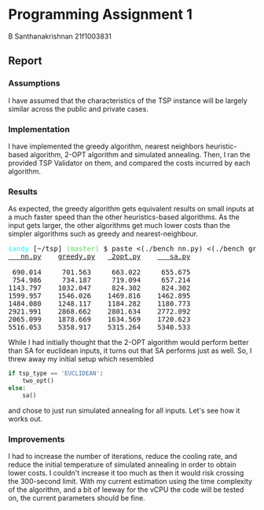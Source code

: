 # Programming Assignment 1

B Santhanakrishnan
21f1003831

## Report

### Assumptions

I have assumed that the characteristics of the TSP instance will be largely similar across the public and private cases.

### Implementation

I have implemented the greedy algorithm, nearest neighbors heuristic-based algorithm, 2-OPT algorithm and simulated annealing. Then, I ran the provided TSP Validator on them, and compared the costs incurred by each algorithm.

### Results

As expected, the greedy algorithm gets equivalent results on small inputs at a much faster speed than the other heuristics-based algorithms. As the input gets larger, the other algorithms get much lower costs than the simpler algorithms such as greedy and nearest-neighbour.

<pre><font color="#00FFFF">sandy</font> [~/tsp]<font color="#5FD75F"> (master)</font> $ paste &lt;(./bench nn.py) &lt;(./bench greedy.py) &lt;(./bench 2opt.py) &lt;(./bench sa.py)
<u style="text-decoration-style:single">   nn.py</u>	<u style="text-decoration-style:single">greedy.py</u>	<u style="text-decoration-style:single"> 2opt.py</u>	<u style="text-decoration-style:single">   sa.py</u>
			
 690.014	 701.563	 663.022	 655.675
 754.986	 734.187	 719.094	 657.214
1143.797	1032.047	 824.302	 824.302
1599.957	1546.026	1469.816	1462.895
1484.080	1248.117	1184.282	1180.773
2921.991	2868.662	2801.634	2772.092
2065.099	1878.669	1634.569	1720.623
5516.053	5358.917	5315.264	5340.533
</pre>

While I had initially thought that the 2-OPT algorithm would perform better than SA for euclidean inputs, it turns out that SA performs just as well. So, I threw away my initial setup which resembled

```py
if tsp_type == 'EUCLIDEAN':
    two_opt()
else:
    sa()
```

and chose to just run simulated annealing for all inputs. Let's see how it works out.


### Improvements

I had to increase the number of iterations, reduce the cooling rate, and reduce the initial temperature of simulated annealing in order to obtain lower costs. I couldn't increase it too much as then it would risk crossing the 300-second limit. With my current estimation using the time complexity of the algorithm, and a bit of leeway for the vCPU the code will be tested on, the current parameters should be fine.
